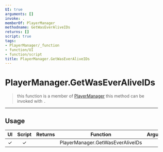 ```yaml
---
UI: true
arguments: []
invoke: .
memberOf: PlayerManager
methodname: GetWasEverAliveIDs
returns: []
script: true
tags:
- PlayerManager/_function
- function/UI
- function/script
title: PlayerManager.GetWasEverAliveIDs
---
```

# PlayerManager.GetWasEverAliveIDs
> this function is a member of [PlayerManager](civ-6/lua/PlayerManager.md)
> this method can be invoked with `.`
-----
## Usage
|  UI | Script | Returns | Function | Arguments |
|:---:|:------:|-------:|:--------:|:---------|
|✓|✓||PlayerManager.GetWasEverAliveIDs||

